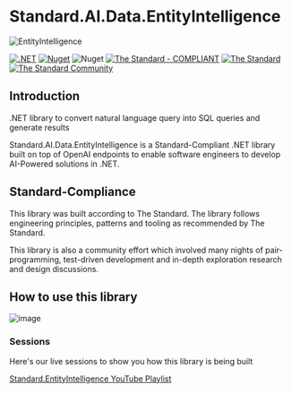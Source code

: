 # Standard.AI.Data.EntityIntelligence

![EntityIntelligence](https://raw.githubusercontent.com/hassanhabib/Standard.AI.Data.EntityIntelligence/main/ei-gitlogo.png)

[![.NET](https://github.com/hassanhabib/Standard.AI.Data.EntityIntelligence/actions/workflows/dotnet.yml/badge.svg)](https://github.com/hassanhabib/Standard.AI.Data.EntityIntelligence/actions/workflows/dotnet.yml)
[![Nuget](https://img.shields.io/nuget/v/Standard.AI.Data.EntityIntelligence?logo=nuget&color=blue)](https://www.nuget.org/packages/Standard.AI.Data.EntityIntelligence)
![Nuget](https://img.shields.io/nuget/dt/Standard.AI.Data.EntityIntelligence?logo=nuget&label=Downloads&color=blue)
[![The Standard - COMPLIANT](https://img.shields.io/badge/The_Standard-COMPLIANT-2ea44f?style=default)](https://github.com/hassanhabib/The-Standard)
[![The Standard](https://img.shields.io/github/v/release/hassanhabib/The-Standard?filter=v2.9.0&style=default&label=Standard%20Version&color=2ea44f)](https://github.com/hassanhabib/The-Standard)
[![The Standard Community](https://img.shields.io/discord/934130100008538142?style=default&color=%237289da&label=The%20Standard%20Community&logo=Discord)](https://discord.gg/vdPZ7hS52X)



## Introduction
.NET library to convert natural language query into SQL queries and generate results

Standard.AI.Data.EntityIntelligence is a Standard-Compliant .NET library built on top of OpenAI endpoints to enable software engineers to develop AI-Powered solutions in .NET.

## Standard-Compliance
This library was built according to The Standard. The library follows engineering principles, patterns and tooling as recommended by The Standard.

This library is also a community effort which involved many nights of pair-programming, test-driven development and in-depth exploration research and design discussions.

## How to use this library
![image](https://github.com/hassanhabib/Standard.AI.Data.EntityIntelligence/assets/1453985/c6d9f0c9-aa2f-4634-ae83-1ab2260fd50e)

### Sessions
Here's our live sessions to show you how this library is being built

[Standard.EntityIntelligence YouTube Playlist](https://www.youtube.com/watch?v=wzT8tiIg70o&list=PLan3SCnsISTSf0q3FDvFLngnVpmiMte3L)